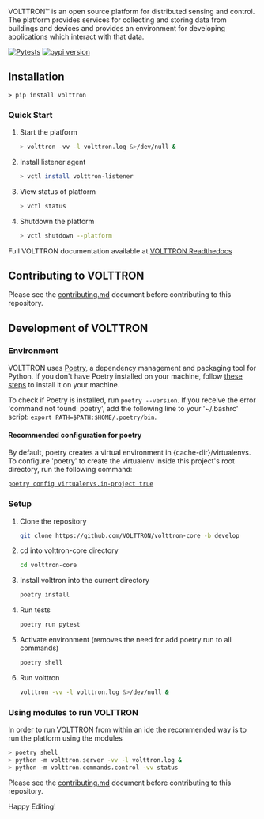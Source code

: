 VOLTTRON™ is an open source platform for distributed sensing and control. The platform provides services for collecting and storing data from buildings and devices and provides an environment for developing applications which interact with that data.

[![Pytests](https://github.com/VOLTTRON/volttron-core/actions/workflows/run-tests.yml/badge.svg)](https://github.com/VOLTTRON/volttron-core/actions/workflows/run-tests.yml)
[![pypi version](https://img.shields.io/pypi/v/volttron.svg)](https://pypi.org/project/volttron-core/)

## Installation

```basy
> pip install volttron
```

### Quick Start

 1. Start the platform
    ```bash
    > volttron -vv -l volttron.log &>/dev/null &
    ```

 2. Install listener agent
    ```bash
    > vctl install volttron-listener
    ```

 3. View status of platform
    ```bash
    > vctl status
    ```

 4. Shutdown the platform
    ```bash
    > vctl shutdown --platform
    ```

Full VOLTTRON documentation available at [VOLTTRON Readthedocs](https://volttron.readthedocs.io)

## Contributing to VOLTTRON

Please see the [contributing.md](CONTRIBUTING.md) document before contributing to this repository.

## Development of VOLTTRON

### Environment

VOLTTRON uses [Poetry](https://python-poetry.org/), a dependency management and packaging tool for Python. If you don't have Poetry installed on your machine, follow [these steps](https://python-poetry.org/docs/#installation) to install it on your machine.

To check if Poetry is installed, run `poetry --version`. If you receive the error 'command not found: poetry', add the following line to your '~/.bashrc' script: ```export PATH=$PATH:$HOME/.poetry/bin```.

#### Recommended configuration for poetry

By default, poetry creates a virtual environment in {cache-dir}/virtualenvs. To configure 'poetry' to create the virtualenv inside this project's root directory, run the following command:

[```poetry config virtualenvs.in-project true```](https://python-poetry.org/docs/configuration)

### Setup

 1. Clone the repository
    ```bash
    git clone https://github.com/VOLTTRON/volttron-core -b develop
    ```

 1. cd into volttron-core directory
    ```bash
    cd volttron-core
    ```

 1. Install volttron into the current directory
    ```bash
    poetry install
    ```

 1. Run tests
    ```bash
    poetry run pytest
    ```

 1. Activate environment (removes the need for add poetry run to all commands)
    ```bash
    poetry shell
    ```

 1. Run volttron
    ```bash
    volttron -vv -l volttron.log &>/dev/null &
    ```

### Using modules to run VOLTTRON

In order to run VOLTTRON from within an ide the recommended way is to run the platform using the modules

 ```bash
 > poetry shell
 > python -m volttron.server -vv -l volttron.log &
 > python -m volttron.commands.control -vv status
```

Please see the [contributing.md](CONTRIBUTING.md) document before contributing to this repository.

Happy Editing!
